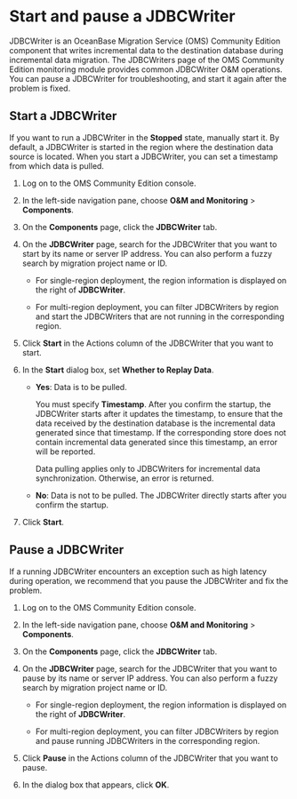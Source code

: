 # Start and pause a JDBCWriter

JDBCWriter is an OceanBase Migration Service (OMS) Community Edition component that writes incremental data to the destination database during incremental data migration. The JDBCWriters page of the OMS Community Edition monitoring module provides common JDBCWriter O\&M operations. You can pause a JDBCWriter for troubleshooting, and start it again after the problem is fixed.

## Start a JDBCWriter

If you want to run a JDBCWriter in the **Stopped** state, manually start it. By default, a JDBCWriter is started in the region where the destination data source is located. When you start a JDBCWriter, you can set a timestamp from which data is pulled.

1. Log on to the OMS Community Edition console.

2. In the left-side navigation pane, choose **O\&M and Monitoring** \> **Components**.

3. On the **Components** page, click the **JDBCWriter** tab.

4. On the **JDBCWriter** page, search for the JDBCWriter that you want to start by its name or server IP address. You can also perform a fuzzy search by migration project name or ID.

   * For single-region deployment, the region information is displayed on the right of **JDBCWriter**.

   * For multi-region deployment, you can filter JDBCWriters by region and start the JDBCWriters that are not running in the corresponding region.

5. Click **Start** in the Actions column of the JDBCWriter that you want to start.

6. In the **Start** dialog box, set **Whether to Replay Data**.

   * **Yes**: Data is to be pulled.

     You must specify **Timestamp**. After you confirm the startup, the JDBCWriter starts after it updates the timestamp, to ensure that the data received by the destination database is the incremental data generated since that timestamp. If the corresponding store does not contain incremental data generated since this timestamp, an error will be reported.

     Data pulling applies only to JDBCWriters for incremental data synchronization. Otherwise, an error is returned.

   * **No**: Data is not to be pulled. The JDBCWriter directly starts after you confirm the startup.

7. Click **Start**.

## Pause a JDBCWriter

If a running JDBCWriter encounters an exception such as high latency during operation, we recommend that you pause the JDBCWriter and fix the problem.

1. Log on to the OMS Community Edition console.

2. In the left-side navigation pane, choose **O\&M and Monitoring** \> **Components**.

3. On the **Components** page, click the **JDBCWriter** tab.

4. On the **JDBCWriter** page, search for the JDBCWriter that you want to pause by its name or server IP address. You can also perform a fuzzy search by migration project name or ID.

   * For single-region deployment, the region information is displayed on the right of **JDBCWriter**.

   * For multi-region deployment, you can filter JDBCWriters by region and pause running JDBCWriters in the corresponding region.

5. Click **Pause** in the Actions column of the JDBCWriter that you want to pause.

6. In the dialog box that appears, click **OK**.
